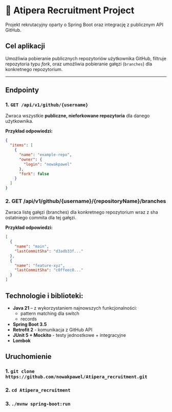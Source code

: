 # 🔧 Atipera Recruitment Project

Projekt rekrutacyjny oparty o Spring Boot oraz integrację z publicznym API GitHub.

## Cel aplikacji

Umożliwia pobieranie publicznych repozytoriów użytkownika GitHub, filtruje repozytoria typu *fork*, oraz umożliwia pobieranie gałęzi (`branches`) dla konkretnego repozytorium.

---

## Endpointy

### 1. `GET /api/v1/github/{username}`

Zwraca wszystkie **publiczne, nieforkowane repozytoria** dla danego użytkownika.

**Przykład odpowiedzi:**
```json
{
  "items": [
    {
      "name": "example-repo",
      "owner": {
        "login": "nowakpawel"
      },
      "fork": false
    }
  ]
}
```

### 2. GET /api/v1/github/{username}/{repositoryName}/branches
Zwraca listę gałęzi (branches) dla konkretnego repozytorium wraz z sha ostatniego commita dla tej gałęzi.

**Przykład odpowiedzi:**
```json
[
  {
    "name": "main",
    "lastCommitSha": "d3adb33f..."
  },
  {
    "name": "feature-xyz",
    "lastCommitSha": "c0ffeec0..."
  }
]
```

## Technologie i biblioteki:
* **Java 21** – z wykorzystaniem najnowszych funkcjonalności:
  * pattern matching dla switch
  * records
* **Spring Boot 3.5**
* **Retrofit 2** - komunikacja z GitHub API
* **JUnit 5 + Mockito** - testy jednostkowe + integracyjne
* **Lombok**

## Uruchomienie
### 1. `git clone https://github.com/nowakpawel/Atipera_recruitment.git`
### 2. `cd Atipera_recruitment`
### 3. `./mvnw spring-boot:run`